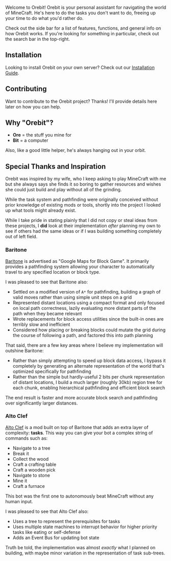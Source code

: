 Welcome to Orebit! Orebit is your personal assistant for navigating the world
of MineCraft. He's here to do the tasks you don't want to do, freeing up your
time to do what you'd rather do.

Check out the side bar for a list of features, functions, and general info on
how Orebit works. If you're looking for something in particular, check out the
search bar in the top-right.

## Installation

Looking to install Orebit on your own server? Check out our
[Installation Guide](./getting-started/installation).

## Contributing

Want to contribute to the Orebit project? Thanks! I'll provide details here
later on how you can help.

## Why "Orebit"?

 * **Ore** = the stuff you mine for
 * **Bit** = a computer

Also, like a good little helper, he's always hanging out in your orbit.

## Special Thanks and Inspiration

Orebit was inspired by my wife, who I keep asking to play MineCraft with me but
she always says she finds it so boring to gather resources and wishes she could
just build and play without all of the grinding.

While the task system and pathfinding were originally conceived without prior
knowledge of existing mods or tools, shortly into the project I looked up what
tools might already exist.

While I take pride in stating plainly that I did not copy or steal ideas from
these projects, I __did__ look at their implementation *after* planning my own
to see if others had the same ideas or if I was building something completely
out of left field.

### Baritone

[Baritone](https://github.com/cabaletta/baritone) is advertised as "Google Maps
for Block Game". It primarily provides a pathfinding system allowing your
character to automatically travel to any specified location or block type.

I was pleased to see that Baritone also:

 * Settled on a modified version of `A*` for pathfinding, building a graph of
   valid moves rather than using simple unit steps on a grid
 * Represented distant locations using a compact format and only focused on
   local path correctness, lazily evaluating more distant parts of the path when
   they became relevant
 * Wrote replacements for block access utilities since the built-in ones are
   terribly slow and inefficient
 * Considered how placing or breaking blocks could mutate the grid during the
   course of following a path, and factored this into path planning

That said, there are a few key areas where I believe my implementation will
outshine Baritone:

 * Rather than simply attempting to speed up block data access, I bypass it
   completely by generating an alternate representation of the world that's
   optimized specifically for pathfinding
 * Rather than the simple but hardly-useful 2 bits per chunk representation of
   distant locations, I build a much larger (roughly 30kb) region tree for each
   chunk, enabling hierarchical pathfinding and efficient block search

The end result is faster and more accurate block search and pathfinding over
significantly larger distances.

### Alto Clef

[Alto Clef](https://github.com/gaucho-matrero/altoclef) is a mod built on top
of Baritone that adds an extra layer of complexity: **tasks**. This way you can
give your bot a complex string of commands such as:

 * Navigate to a tree
 * Break it
 * Collect the wood
 * Craft a crafting table
 * Craft a wooden pick
 * Navigate to stone
 * Mine it
 * Craft a furnace

This bot was the first one to autonomously beat MineCraft without any human
input.

I was pleased to see that Alto Clef also:

 * Uses a tree to represent the prerequisites for tasks
 * Uses multiple state machines to interrupt behavior for higher priority tasks
   like eating or self-defense
 * Adds an Event Bus for updating bot state

Truth be told, the implementation was almost *exactly* what I planned on
building, with maybe minor variation in the representation of task sub-trees.
